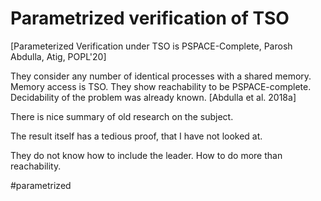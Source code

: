 # Parametrized verification of TSO

[Parameterized Verification under TSO is PSPACE-Complete, Parosh Abdulla, Atig,
POPL'20]

They consider any number of identical processes with a shared memory. Memory
access is TSO. They show reachability to be PSPACE-complete. Decidability of the
problem was already known. [Abdulla et al. 2018a]

There is nice summary of old research on the subject. 

The result itself has a tedious proof, that I have not looked at.

They do not know how to include the leader. How to do more than reachability.


#parametrized